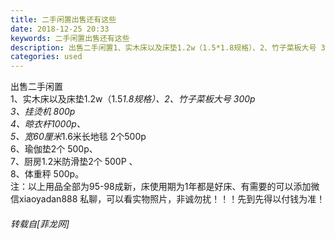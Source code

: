 ```yaml
---
title: 二手闲置出售还有这些
date: 2018-12-25 20:33
keywords: 二手闲置出售还有这些
description: 出售二手闲置1、实木床以及床垫1.2w（1.5*1.8规格）、2、竹子菜板大号 300p 3、挂烫机 800p 4、晾衣杆1000p、5、宽60厘米*1.6米长地毯 2个500p 6、瑜伽垫2个 500p、7、厨房1.2米防滑垫2个 500P 、8、体重秤 500p。注：以上用品全部为95-98成新，床使用期为1年都是好床、有需要的可以添加微信xiaoyadan888 私聊，可以看实物照片，非诚勿扰！！！先到先得以付钱为准！
categories: used
---
```

<td class="t_f" id="postmessage_2557762">

出售二手闲置<br/>
1、实木床以及床垫1.2w（1.5*1.8规格）、2、竹子菜板大号 300p <br/>
3、挂烫机 800p <br/>
4、晾衣杆1000p、<br/>
5、宽60厘米*1.6米长地毯 2个500p <br/>
6、瑜伽垫2个 500p、<br/>
7、厨房1.2米防滑垫2个 500P 、<br/>
8、体重秤 500p。<br/>
注：以上用品全部为95-98成新，床使用期为1年都是好床、有需要的可以添加微信xiaoyadan888 私聊，可以看实物照片，非诚勿扰！！！先到先得以付钱为准！</td>
###### 转载自[菲龙网]
